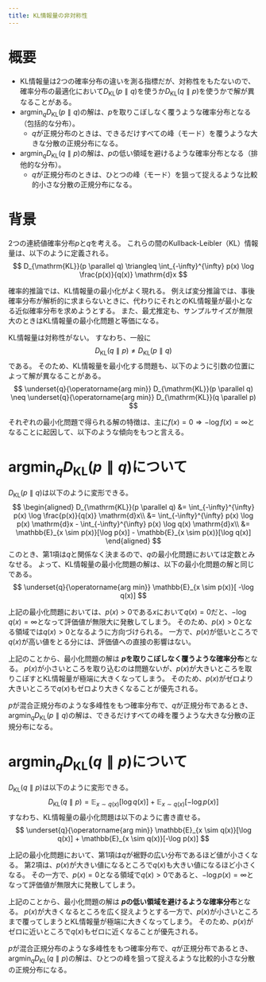 ```yaml
---
title: KL情報量の非対称性
---
```


# 概要

- KL情報量は2つの確率分布の違いを測る指標だが、対称性をもたないので、確率分布の最適化において$D_{\mathrm{KL}}(p \parallel q)$を使うか$D_{\mathrm{KL}}(q \parallel p)$を使うかで解が異なることがある。
- $\operatorname{arg min}_q D_{\mathrm{KL}}(p \parallel q)$の解は、$p$を取りこぼしなく覆うような確率分布となる（包括的な分布）。
	- $q$が正規分布のときは、できるだけすべての峰（モード）を覆うような大きな分散の正規分布になる。
- $\operatorname{arg min}_q D_{\mathrm{KL}}(q \parallel p)$の解は、$p$の低い領域を避けるような確率分布となる（排他的な分布）。
	- $q$が正規分布のときは、ひとつの峰（モード）を狙って捉えるような比較的小さな分散の正規分布になる。

# 背景

2つの連続値確率分布$p$と$q$を考える。
これらの間のKullback-Leibler（KL）情報量は、以下のように定義される。
$$
D_{\mathrm{KL}}(p \parallel q) \triangleq \int_{-\infty}^{\infty} p(x) \log \frac{p(x)}{q(x)} \mathrm{d}x
$$

確率的推論では、KL情報量の最小化がよく現れる。
例えば変分推論では、事後確率分布が解析的に求まらないときに、代わりにそれとのKL情報量が最小となる近似確率分布を求めようとする。
また、最尤推定も、サンプルサイズが無限大のときはKL情報量の最小化問題と等価になる。

KL情報量は対称性がない。
すなわち、一般に
$$
D_{\mathrm{KL}}(q \parallel p) \neq D_{\mathrm{KL}}(p \parallel q)
$$
である。
そのため、KL情報量を最小化する問題も、以下のように引数の位置によって解が異なることがある。
$$
\underset{q}{\operatorname{arg min}} D_{\mathrm{KL}}(p \parallel q) \neq \underset{q}{\operatorname{arg min}} D_{\mathrm{KL}}(q \parallel p)
$$

それぞれの最小化問題で得られる解の特徴は、主に$f(x) = 0 \Rightarrow -\log f(x) = \infty$となることに起因して、以下のような傾向をもつと言える。

# $\operatorname{arg min}_q D_{\mathrm{KL}}(p \parallel q)$について

$D_{\mathrm{KL}}(p \parallel q)$は以下のように変形できる。
$$
\begin{aligned}
D_{\mathrm{KL}}(p \parallel q) &= \int_{-\infty}^{\infty} p(x) \log \frac{p(x)}{q(x)} \mathrm{d}x\\
&= \int_{-\infty}^{\infty} p(x) \log p(x) \mathrm{d}x - \int_{-\infty}^{\infty} p(x) \log q(x) \mathrm{d}x\\
&= \mathbb{E}_{x \sim p(x)}[\log p(x)] - \mathbb{E}_{x \sim p(x)}[\log q(x)]
\end{aligned}
$$
このとき、第1項は$q$と関係なく決まるので、$q$の最小化問題においては定数とみなせる。
よって、KL情報量の最小化問題の解は、以下の最小化問題の解と同じである。
$$
\underset{q}{\operatorname{arg min}} \mathbb{E}_{x \sim p(x)}[ -\log q(x)]
$$

上記の最小化問題においては、$p(x) > 0$である$x$において$q(x) = 0$だと、$-\log q(x) = \infty$となって評価値が無限大に発散してしまう。
そのため、$p(x) > 0$となる領域では$q(x) > 0$となるように方向づけられる。
一方で、$p(x)$が低いところで$q(x)$が高い値をとる分には、評価値への直接の影響はない。

上記のことから、最小化問題の解は **$p$を取りこぼしなく覆うような確率分布**となる。
$p(x)$が小さいところを取り込むのは問題ないが、$p(x)$が大きいところを取りこぼすとKL情報量が極端に大きくなってしまう。
そのため、$p(x)$がゼロより大きいところで$q(x)$もゼロより大きくなることが優先される。

$p$が混合正規分布のような多峰性をもつ確率分布で、$q$が正規分布であるとき、$\operatorname{arg min}_q D_{\mathrm{KL}}(p \parallel q)$の解は、できるだけすべての峰を覆うような大きな分散の正規分布になる。

# $\operatorname{arg min}_q D_{\mathrm{KL}}(q \parallel p)$について

$D_{\mathrm{KL}}(q \parallel p)$は以下のように変形できる。
$$
D_{\mathrm{KL}}(q \parallel p) = \mathbb{E}_{x \sim q(x)}[\log q(x)] + \mathbb{E}_{x \sim q(x)}[-\log p(x)]
$$
すなわち、KL情報量の最小化問題は以下のように書き直せる。
$$
\underset{q}{\operatorname{arg min}} \mathbb{E}_{x \sim q(x)}[\log q(x)] + \mathbb{E}_{x \sim q(x)}[-\log p(x)]
$$

上記の最小化問題において、第1項は$q$が裾野の広い分布であるほど値が小さくなる。
第2項は、$p(x)$が大きい値になるところで$q(x)$も大きい値になるほど小さくなる。
その一方で、$p(x) = 0$となる領域で$q(x) > 0$であると、$-\log p(x) = \infty$となって評価値が無限大に発散してしまう。

上記のことから、最小化問題の解は **$p$の低い領域を避けるような確率分布**となる。
$p(x)$が大きくなるところを広く捉えようとする一方で、$p(x)$が小さいところまで覆ってしまうとKL情報量が極端に大きくなってしまう。
そのため、$p(x)$がゼロに近いところで$q(x)$もゼロに近くなることが優先される。

$p$が混合正規分布のような多峰性をもつ確率分布で、$q$が正規分布であるとき、$\operatorname{arg min}_q D_{\mathrm{KL}}(q \parallel p)$の解は、ひとつの峰を狙って捉えるような比較的小さな分散の正規分布になる。
